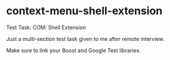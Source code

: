 context-menu-shell-extension
============================

Test Task: COM: Shell Extension

Just a multi-section test task given to me after remote interview.

Make sure to link your Boost and Google Test libraries.
